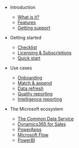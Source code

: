 - Introduction
  - [What is it?](what-is-it.md)
  - [Features](features.md)
  - [Getting support](support.md)

- Getting started
  - [Checklist](checklist.md)
  - [Licensing & Subscriptions](licensing.md)
  - [Quick start](quickstart.md)

- Use cases
  - [Onboarding](uc/onboarding.md)
  - [Match & append](uc/match-append.md)
  - [Data refresh](uc/refresh.md)
  - [Quality reporting](uc/quality-reporting.md)
  - [Intelligence reporting](uc/intelligence-reporting.md)

- The Microsoft ecosystem
  - [The Common Data Service](ecosystem/cds.md)
  - [Dynamics365 for Sales](ecosystem/d365.md)
  - [PowerApps](ecosystem/powerapps.md)
  - [Microsoft Flow](ecosystem/flow.md)
  - [PowerBI](ecosystem/p[owerbi.md])
